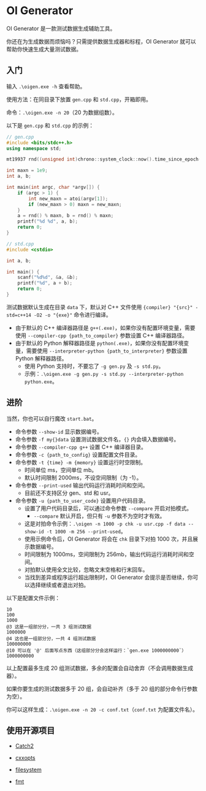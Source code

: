 # OI Generator

OI Generator 是一款测试数据生成辅助工具。

你还在为生成数据而烦恼吗？只需提供数据生成器和标程，OI Generator 就可以帮助你快速生成大量测试数据。

## 入门

输入 `.\oigen.exe -h` 查看帮助。

使用方法：在同目录下放置 `gen.cpp` 和 `std.cpp`，开箱即用。

命令：`.\oigen.exe -n 20`（20 为数据组数）。

以下是 `gen.cpp` 和 `std.cpp` 的示例：

```cpp
// gen.cpp
#include <bits/stdc++.h>
using namespace std;

mt19937 rnd((unsigned int)chrono::system_clock::now().time_since_epoch().count());

int maxn = 1e9;
int a, b;

int main(int argc, char *argv[]) {
    if (argc > 1) {
        int new_maxn = atoi(argv[1]);
        if (new_maxn > 0) maxn = new_maxn;
    }
    a = rnd() % maxn, b = rnd() % maxn;
    printf("%d %d", a, b);
    return 0;
}
```

```cpp
// std.cpp
#include <cstdio>

int a, b;

int main() {
    scanf("%d%d", &a, &b);
    printf("%d", a + b);
    return 0;
}
```

测试数据默认生成在目录 `data` 下，默认对 C++ 文件使用 `{compiler} "{src}" -std=c++14 -O2 -o "{exe}"` 命令进行编译。

- 由于默认的 C++ 编译器路径是 `g++(.exe)`，如果你没有配置环境变量，需要使用 `--compiler-cpp {path_to_compiler}` 参数设置 C++ 编译器路径。
- 由于默认的 Python 解释器路径是 `python(.exe)`，如果你没有配置环境变量，需要使用 `--interpreter-python {path_to_interpreter}` 参数设置 Python 解释器路径。
  - 使用 Python 支持时，不要忘了 `-g gen.py` 及 `-s std.py`。
  - 示例：`.\oigen.exe -g gen.py -s std.py --interpreter-python python.exe`。

## 进阶

当然，你也可以自行魔改 `start.bat`。

- 命令参数 `--show-id` 显示数据编号。
- 命令参数 `-f my{}data` 设置测试数据文件名，`{}` 内会填入数据编号。
- 命令参数 `--compiler-cpp g++` 设置 C++ 编译器目录。
- 命令参数 `-c {path_to_config}` 设置配置文件目录。
- 命令参数 `-t {time} -m {memory}` 设置运行时空限制。
  - 时间单位 ms，空间单位 mb。
  - 默认时间限制 2000ms，不设空间限制（为 -1）。
- 命令参数 `--print-used` 输出代码运行消耗时间和空间。
  - 目前还不支持区分 gen、std 和 usr。
- 命令参数 `-u {path_to_user_code}` 设置用户代码目录。
  - 设置了用户代码目录后，可以通过命令参数 `--compare` 开启对拍模式。
    - `--compare` 默认开启，但只有 `-u` 参数不为空时才有效。
  - 这是对拍命令示例：`.\oigen -n 1000 -p chk -u usr.cpp -f data --show-id -t 1000 -m 256 --print-used`。
  - 使用示例命令后，OI Generator 将会在 `chk` 目录下对拍 1000 次，并且展示数据编号。
  - 时间限制为 1000ms，空间限制为 256mb，输出代码运行消耗时间和空间。
  - 对拍默认使用全文比较，忽略文末空格和行末回车。
  - 当找到差异或程序运行超出限制时，OI Generator 会提示是否继续，你可以选择继续或者退出对拍。

以下是配置文件示例：

```plain
10
100
1000
@3 这是一组部分分，一共 3 组测试数据
1000000
@4 这也是一组部分分，一共 4 组测试数据
100000000
@10 可以在 '@' 后面写点东西（这组部分分会这样运行：`gen.exe 1000000000`）
1000000000
```

以上配置最多生成 20 组测试数据，多余的配置会自动舍弃（不会调用数据生成器）。

如果你要生成的测试数据多于 20 组，会自动补齐（多于 20 组的部分命令行参数为空）。

你可以这样生成：`.\oigen.exe -n 20 -c conf.txt`（`conf.txt` 为配置文件名）。

## 使用开源项目

- [Catch2](https://github.com/catchorg/Catch2)

- [cxxopts](https://github.com/jarro2783/cxxopts)

- [filesystem](https://github.com/gulrak/filesystem)

- [fmt](https://github.com/fmtlib/fmt)
